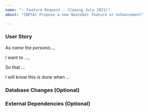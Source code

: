 ```yaml
---
name: "✨ Feature Request - (Coming July 2021)"
about: "[BETA] Propose a new Nautobot feature or enhancement"

---
```


<!-- 
    NOTE: IF YOUR ISSUE DOES NOT FOLLOW THIS TEMPLATE, YOU WILL BE REQUIRED TO
    UPDATE THE ISSUE IN ORDER TO HAVE IT REVIEWED.

    This template is in beta. Target release date for this new template is July 6, 2021.
    At this time, the existing Feature Request template would be deprecated.

    This new template is following a common approach to writing Agile User Stories.
    Please note that it requires understanding and identifying the Nautobot Personas that are
    relevant for a given feature or enhancement. Personas are users who may 
    benefit or use a given feature.
    
    Please make sure to review the Nautobot Personas:
    https://github.com/nautobot/nautobot/wiki/Personas

    This form is only for proposing specific new features or enhancements. If
    you have a general idea or question, please start a discussion instead:
    https://github.com/nautobot/nautobot/discussions
--> 


<!--
    The user story needs to identify the **who** (user persona), **what**,
    **why**, and have user acceptance criteria.

    The story needs to follow the following template: As a [WHO], I want [WHAT], So that [WHY],

    I know this is done when... (list bullets)

    User Story Example:

    As P.D. the Plugin Developer,  
   		 # empty line
    I want to develop Nautobot plugins that can be inserted as a top-level
    item in the navigation bar,
   		 # empty line
    So that my plugin is seen as first-class citizen by my users and so that
    the plugins drop-down menu isn't overloaded.  When I use Nautobot as an
    App Platform, it'll also provide more focus on the Plugins/Apps than core
    SoT dropdowns (for users that aren't permitted to view those items).
 		   # empty line
    I know this is done when:

      * I create a Nautobot plugin and have the option to inject it in the _Plugins_
        dropdown menu or create a new dedicated dropdown in the navigation bar.
      * When multiple plugins provide dedicated dropdowns, I can re-order 
        the plugin dropdowns in the navbar. 

    More examples of user stories will be added in the Wiki prior to standardizing on this new template.
--> 

### User Story

As _name_ the _persona_…,

I want to ...,

So that …

I will know this is done when ...

<!--
    Note any changes to the database schema that may be necessary to support the new
    feature. For example, does the proposal require adding a new model or field?
    (Not all new features require database changes.)
---> 
### Database Changes (Optional)


<!-- 
    List any new dependencies on external libraries or services that this new
    feature would introduce that you're aware of. For example, does the proposal require the
    installation of a new Python package? (Not all new features introduce new
    dependencies.)
-->
### External Dependencies (Optional)


